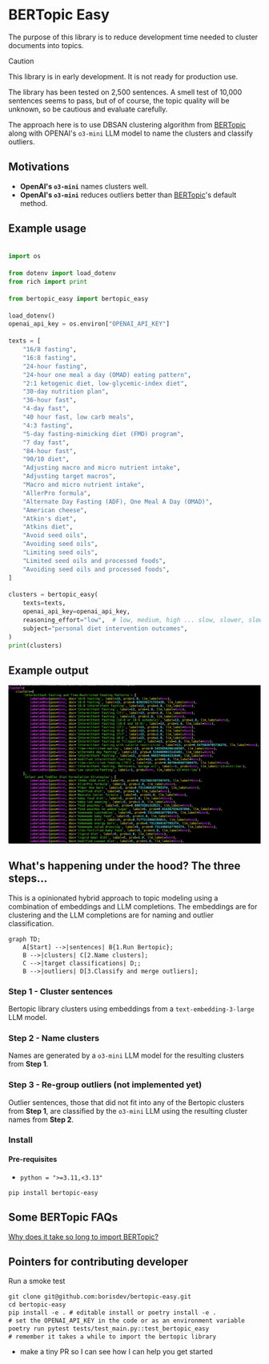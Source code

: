 # BERTopic Easy

The purpose of this library is to reduce development time
needed to cluster documents into topics.

> [!CAUTION]
> This library is in early development. It is not ready for production use.

The library has been tested on 2,500 sentences. A smell test of 10,000 sentences
seems to pass, but of of course, the topic quality will be unknown, so be cautious and evaluate carefully.

The approach here is to use DBSAN clustering algorithm from [BERTopic](https://maartengr.github.io/BERTopic/index.html)
along with OPENAI's `o3-mini` LLM model to name the clusters and classify outliers.

## Motivations

-   **OpenAI's `o3-mini`** names clusters well.
-   **OpenAI's `o3-mini`** reduces outliers better than [BERTopic](https://maartengr.github.io/BERTopic/index.html)'s default method.

## Example usage

```python

import os

from dotenv import load_dotenv
from rich import print

from bertopic_easy import bertopic_easy

load_dotenv()
openai_api_key = os.environ["OPENAI_API_KEY"]

texts = [
    "16/8 fasting",
    "16:8 fasting",
    "24-hour fasting",
    "24-hour one meal a day (OMAD) eating pattern",
    "2:1 ketogenic diet, low-glycemic-index diet",
    "30-day nutrition plan",
    "36-hour fast",
    "4-day fast",
    "40 hour fast, low carb meals",
    "4:3 fasting",
    "5-day fasting-mimicking diet (FMD) program",
    "7 day fast",
    "84-hour fast",
    "90/10 diet",
    "Adjusting macro and micro nutrient intake",
    "Adjusting target macros",
    "Macro and micro nutrient intake",
    "AllerPro formula",
    "Alternate Day Fasting (ADF), One Meal A Day (OMAD)",
    "American cheese",
    "Atkin's diet",
    "Atkins diet",
    "Avoid seed oils",
    "Avoiding seed oils",
    "Limiting seed oils",
    "Limited seed oils and processed foods",
    "Avoiding seed oils and processed foods",
]

clusters = bertopic_easy(
    texts=texts,
    openai_api_key=openai_api_key,
    reasoning_effort="low",  # low, medium, high ... slow, slower, slowest
    subject="personal diet intervention outcomes",
)
print(clusters)


```

## Example output

![pytest output](images/polished_clusters.png)

## What's happening under the hood? The three steps...

This is a opinionated hybrid approach to topic modeling using a combination of
embeddings and LLM completions. The embeddings are for clustering and the LLM
completions are for naming and outlier classification.

```mermaid
graph TD;
    A[Start] -->|sentences| B{1.Run Bertopic};
    B -->|clusters| C[2.Name clusters];
    C -->|target classifications| D;;
    B -->|outliers| D[3.Classify and merge outliers];
```

### Step 1 - Cluster sentences

Bertopic library clusters using embeddings from a `text-embedding-3-large` LLM model.

### Step 2 - Name clusters

Names are generated by a `o3-mini` LLM model for the resulting clusters from **Step 1**.

### Step 3 - Re-group outliers (not implemented yet)

Outlier sentences, those that did not fit into any of the Bertopic clusters
from **Step 1**, are classified by the `o3-mini` LLM using the resulting
cluster names from **Step 2**.

### Install

#### Pre-requisites

-   `python = ">=3.11,<3.13"`

```shell
pip install bertopic-easy
```

## Some BERTopic FAQs

[Why does it take so long to import BERTopic?](https://maartengr.github.io/BERTopic/faq.html#how-can-i-use-bertopic-with-chinese-documents)

## Pointers for contributing developer

Run a smoke test

```shell
git clone git@github.com:borisdev/bertopic-easy.git
cd bertopic-easy
pip install -e . # editable install or poetry install -e .
# set the OPENAI_API_KEY in the code or as an environment variable
poetry run pytest tests/test_main.py::test_bertopic_easy
# remember it takes a while to import the bertopic library
```

-   make a tiny PR so I can see how I can help you get started
